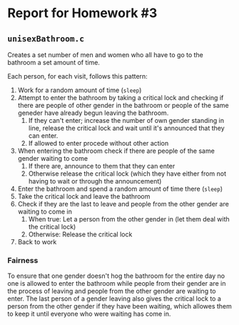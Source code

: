 # Report for Homework #3

## `unisexBathroom.c`

Creates a set number of men and women who all have to go to the bathroom a set amount of time.

Each person, for each visit, follows this pattern:

1. Work for a random amount of time (`sleep`)
2. Attempt to enter the bathroom by taking a critical lock and checking if there are people of other gender in the bathroom or people of the same geneder have already begun leaving the bathroom.
   1. If they can't enter; increase the number of own gender standing in line, release the critical lock and wait until it's announced that they can enter.
   2. If allowed to enter procede without other action
3. When entering the bathroom check if there are people of the same gender waiting to come
   1. If there are, announce to them that they can enter
   2. Otherwise release the critical lock (which they have either from not having to wait or through the announcement)
4. Enter the bathroom and spend a random amount of time there (`sleep`)
5. Take the critical lock and leave the bathroom
6. Check if they are the last to leave and people from the other gender are waiting to come in
   1. When true: Let a person from the other gender in (let them deal with the critical lock)
   2. Otherwise: Release the critical lock
7. Back to work

### Fairness

To ensure that one gender doesn't hog the bathroom for the entire day no one is allowed to enter the bathroom while people from their gender are in the process of leaving and people from the other gender are waiting to enter. The last person of a gender leaving also gives the critical lock to a person from the other gender if they have been waiting, which allowes them to keep it until everyone who were waiting has come in.
